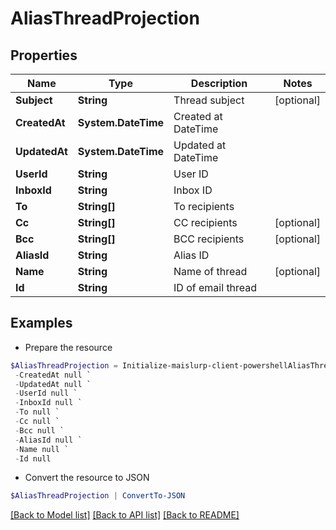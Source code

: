 # AliasThreadProjection
## Properties

Name | Type | Description | Notes
------------ | ------------- | ------------- | -------------
**Subject** | **String** | Thread subject | [optional] 
**CreatedAt** | **System.DateTime** | Created at DateTime | 
**UpdatedAt** | **System.DateTime** | Updated at DateTime | 
**UserId** | **String** | User ID | 
**InboxId** | **String** | Inbox ID | 
**To** | **String[]** | To recipients | 
**Cc** | **String[]** | CC recipients | [optional] 
**Bcc** | **String[]** | BCC recipients | [optional] 
**AliasId** | **String** | Alias ID | 
**Name** | **String** | Name of thread | [optional] 
**Id** | **String** | ID of email thread | 

## Examples

- Prepare the resource
```powershell
$AliasThreadProjection = Initialize-maislurp-client-powershellAliasThreadProjection  -Subject null `
 -CreatedAt null `
 -UpdatedAt null `
 -UserId null `
 -InboxId null `
 -To null `
 -Cc null `
 -Bcc null `
 -AliasId null `
 -Name null `
 -Id null
```

- Convert the resource to JSON
```powershell
$AliasThreadProjection | ConvertTo-JSON
```

[[Back to Model list]](../README#documentation-for-models) [[Back to API list]](../README#documentation-for-api-endpoints) [[Back to README]](../README)

